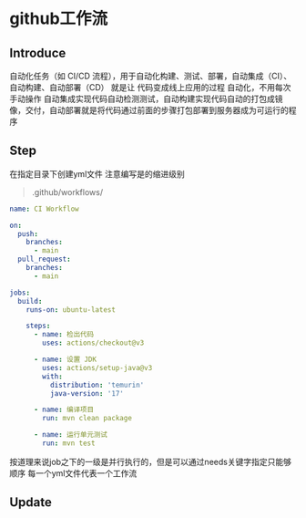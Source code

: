 # github工作流
## Introduce
自动化任务（如 CI/CD 流程），用于自动化构建、测试、部署，自动集成（CI）、自动构建、自动部署（CD） 就是让 代码变成线上应用的过程 自动化，不用每次手动操作
自动集成实现代码自动检测测试，自动构建实现代码自动的打包成镜像，交付，自动部署就是将代码通过前面的步骤打包部署到服务器成为可运行的程序


## Step

在指定目录下创建yml文件 注意编写是的缩进级别

> .github/workflows/

```yaml
name: CI Workflow

on:
  push:
    branches:
      - main
  pull_request:
    branches:
      - main

jobs:
  build:
    runs-on: ubuntu-latest

    steps:
      - name: 检出代码
        uses: actions/checkout@v3

      - name: 设置 JDK
        uses: actions/setup-java@v3
        with:
          distribution: 'temurin'
          java-version: '17'

      - name: 编译项目
        run: mvn clean package

      - name: 运行单元测试
        run: mvn test

```
按道理来说job之下的一级是并行执行的，但是可以通过needs关键字指定只能够顺序
每一个yml文件代表一个工作流
## Update

